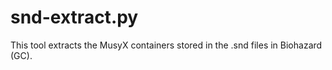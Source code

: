 # snd-extract.py
This tool extracts the MusyX containers stored in the .snd files in Biohazard (GC).
